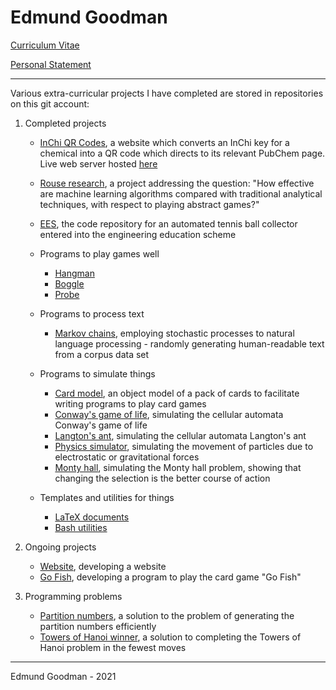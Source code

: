 # Edmund Goodman

[Curriculum Vitae](https://github.com/EdmundGoodman/EdmundGoodman/blob/master/edmundGoodmanCV.pdf)

[Personal Statement](https://github.com/EdmundGoodman/EdmundGoodman/blob/master/edmundGoodmanStatement.pdf)

***

Various extra-curricular projects I have completed are stored in repositories on this git account:

1. Completed projects
    - [InChi QR Codes](https://github.com/EdmundGoodman/InChiQRCodes), a website which converts an InChi key for a chemical into a QR code which directs to its relevant PubChem page. Live web server hosted [here](http://www-rinchi.ch.cam.ac.uk/qrinchi/)
    - [Rouse research](https://github.com/EdmundGoodman/rouse-research), a project addressing the question: "How effective are machine learning algorithms compared with traditional analytical techniques, with respect to playing abstract games?"
    - [EES](https://github.com/EdmundGoodman/EES), the code repository for an automated tennis ball collector entered into the engineering education scheme

    - Programs to play games well
        - [Hangman](https://github.com/EdmundGoodman/hangman-solver)
        - [Boggle](https://github.com/EdmundGoodman/boggle-game)
        - [Probe](https://github.com/EdmundGoodman/probeWinner)

    - Programs to process text
        - [Markov chains](https://github.com/EdmundGoodman/markov-chains), employing stochastic processes to natural language processing \- randomly generating human-readable text from a corpus data set

    - Programs to simulate things
        - [Card model](https://github.com/EdmundGoodman/cardModel), an object model of a pack of cards to facilitate writing programs to play card games
        - [Conway's game of life](https://github.com/EdmundGoodman/conways-game-of-life), simulating the cellular automata Conway's game of life
        - [Langton's ant](https://github.com/EdmundGoodman/langtons-ant), simulating the cellular automata Langton's ant
        - [Physics simulator](https://github.com/EdmundGoodman/physics-simulator), simulating the movement of particles due to electrostatic or gravitational forces
        - [Monty hall](https://github.com/EdmundGoodman/monty-hall), simulating the Monty hall problem, showing that changing the selection is the better course of action

    - Templates and utilities for things
        - [LaTeX documents](https://github.com/EdmundGoodman/LaTeXTemplate)
        - [Bash utilities](https://github.com/EdmundGoodman/BashUtilities)


2. Ongoing projects
    - [Website](https://github.com/EdmundGoodman/EdmundGoodman.github.io), developing a website
    - [Go Fish](https://github.com/EdmundGoodman/goFish), developing a program to play the card game "Go Fish"


3. Programming problems
    - [Partition numbers](https://github.com/EdmundGoodman/partition-numbers), a solution to the problem of generating the partition numbers efficiently
    - [Towers of Hanoi winner](https://github.com/EdmundGoodman/towers-of-hanoi), a solution to completing the Towers of Hanoi problem in the fewest moves


***


Edmund Goodman \- 2021

